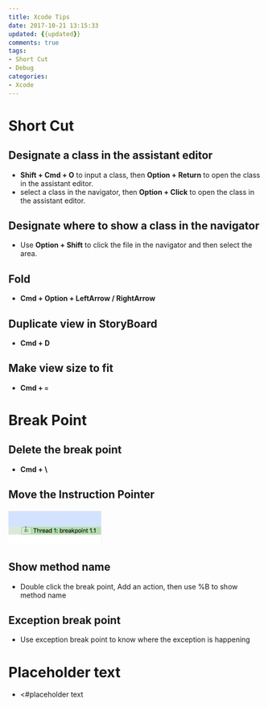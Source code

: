 ```yaml
---
title: Xcode Tips
date: 2017-10-21 13:15:33
updated: {{updated}}
comments: true
tags:
- Short Cut
- Debug
categories:
- Xcode
---
```


# Short Cut
## Designate a class in the assistant editor
* **Shift + Cmd + O** to input a class, then **Option + Return** to open the class in the assistant editor.  
* select a class in the navigator, then **Option + Click** to open the class in the assistant editor.

## Designate where to show a class in the navigator
* Use **Option + Shift** to click the file in the navigator and then select the area.
<!-- more -->

## Fold
* **Cmd + Option + LeftArrow / RightArrow**

## Duplicate view in StoryBoard
* **Cmd + D**

## Make view size to fit
* **Cmd + `=`**

# Break Point
## Delete the break point
* **Cmd + \\**

## Move the Instruction Pointer
![](https://github.com/namazu923/namazu923.github.io/blob/hexo/source/images/Xcode_Tips/Instruction_Pointer.jpeg?raw=true)

## Show method name
* Double click the break point, Add an action, then use %B to show method name

## Exception break point
* Use exception break point to know where the exception is happening

# Placeholder text
* <#placeholder text


